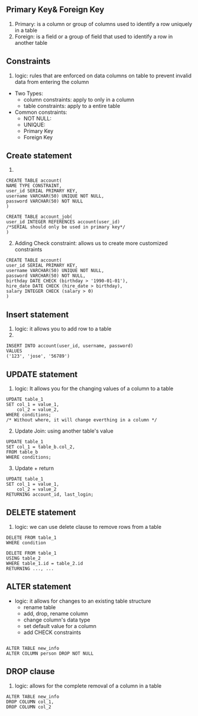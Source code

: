 ## Primary Key& Foreign Key
1. Primary: is a column or group of columns used to identify a row uniquely in a table
2. Foreign: is a field or a group of field that used to identify a row in another table

## Constraints
1. logic: rules that are enforced on data columns on table to prevent invalid data from entering the column
* Two Types:
    * column constraints: apply to only in a column
    * table constraints: apply to a entire table
* Common constraints:
    * NOT NULL: 
    * UNIQUE: 
    * Primary Key 
    * Foreign Key

## Create statement
1. 
```roomsql
CREATE TABLE account(
NAME TYPE CONSTRAINT,
user_id SERIAL PRIMARY KEY,
username VARCHAR(50) UNIQUE NOT NULL,
password VARCHAR(50) NOT NULL
)
```
```roomsql
CREATE TABLE account_job(
user_id INTEGER REFERENCES account(user_id)
/*SERIAL should only be used in primary key*/
)
```
2. Adding Check constraint: allows us to create more customized constraints
```roomsql
CREATE TABLE account(
user_id SERIAL PRIMARY KEY,
username VARCHAR(50) UNIQUE NOT NULL,
password VARCHAR(50) NOT NULL,
birthday DATE CHECK (birthday > '1990-01-01'),
hire_date DATE CHECK (hire_date > birthday),
salary INTEGER CHECK (salary > 0)
)
```


## Insert statement
1. logic: it allows you to add row to a table
2. 
```roomsql
INSERT INTO account(user_id, username, password)
VALUES
('123', 'jose', '56789')
```

## UPDATE statement
1. logic: It allows you for the changing values of a column to a table
```roomsql
UPDATE table_1
SET col_1 = value_1,
    col_2 = value_2,
WHERE conditions;
/* Without where, it will change everthing in a column */
```
2. Update Join: using another table's value
```roomsql
UPDATE table_1
SET col_1 = table_b.col_2,
FROM table_b
WHERE conditions;
```
3. Update + return
```roomsql
UPDATE table_1
SET col_1 = value_1,
    col_2 = value_2
RETURNING account_id, last_login;
```

## DELETE statement
1. logic: we can use delete clause to remove rows from a table
```roomsql
DELETE FROM table_1
WHERE condition
```
```roomsql
DELETE FROM table_1
USING table_2
WHERE table_1.id = table_2.id
RETURNING ..., ...
```

## ALTER statement
* logic: it allows for changes to an existing table structure
  * rename table
  * add, drop, rename column
  * change column's data type
  * set default value for a column
  * add CHECK constraints
```roomsql

```
```roomsql
ALTER TABLE new_info
ALTER COLUMN person DROP NOT NULL
```

## DROP clause
1. logic: allows for the complete removal of a column in a table
```roomsql
ALTER TABLE new_info
DROP COLUMN col_1,
DROP COLUMN col_2 
```

